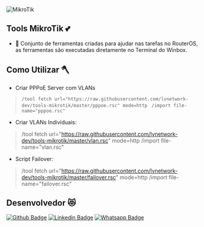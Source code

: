 ![MikroTik](https://i.mt.lv/img/mt/v2/logo_white.png)

## Tools MikroTik :two_hearts:
* :star_struck: Conjunto de ferramentas criadas para ajudar nas tarefas no RouterOS, as ferramentas são executadas diretamente no Terminal do Winbox.
 
## Como Utilizar :axe:
* Criar PPPoE Server com VLANs 
>   ```/tool fetch url="https://raw.githubusercontent.com/lvnetwork-dev/tools-mikrotik/master/pppoe.rsc" mode=http ```
> 	```/import file-name="pppoe.rsc" ```

* Criar VLANs Individuais:
>   /tool fetch url="https://raw.githubusercontent.com/lvnetwork-dev/tools-mikrotik/master/vlan.rsc" mode=http
> 	/import file-name="vlan.rsc"

* Script Failover:
>   /tool fetch url="https://raw.githubusercontent.com/lvnetwork-dev/tools-mikrotik/master/failover.rsc" mode=http
> 	/import file-name="failover.rsc"

## Desenvolvedor :heart_eyes_cat:
[![Github Badge](https://img.shields.io/badge/-Github-000?style=flat-square&logo=Github&logoColor=white&link=https://github.com/nilsonpessim)](https://github.com/nilsonpessim)
[![Linkedin Badge](https://img.shields.io/badge/-LinkedIn-blue?style=flat-square&logo=Linkedin&logoColor=white&link=https://br.linkedin.com/in/nilsonpessim)](https://br.linkedin.com/in/nilsonpessim)
[![Whatsapp Badge](https://img.shields.io/badge/-Whatsapp-4CA143?style=flat-square&labelColor=4CA143&logo=whatsapp&logoColor=white&link=https://api.whatsapp.com/send?phone=5537999351046)](https://api.whatsapp.com/send?phone=5537999351046)
